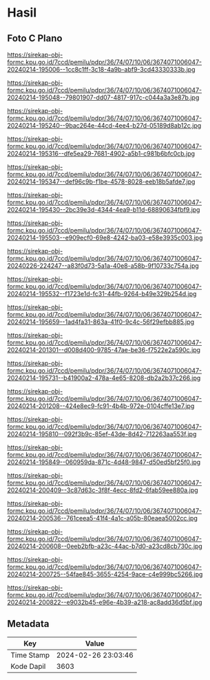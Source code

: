 # Hasil

## Foto C Plano

https://sirekap-obj-formc.kpu.go.id/7ccd/pemilu/pdpr/36/74/07/10/06/3674071006047-20240214-195006--1cc8c1ff-3c18-4a9b-abf9-3cd43330333b.jpg

https://sirekap-obj-formc.kpu.go.id/7ccd/pemilu/pdpr/36/74/07/10/06/3674071006047-20240214-195048--79801907-dd07-4817-917c-c044a3a3e87b.jpg

https://sirekap-obj-formc.kpu.go.id/7ccd/pemilu/pdpr/36/74/07/10/06/3674071006047-20240214-195240--9bac264e-44cd-4ee4-b27d-05189d8ab12c.jpg

https://sirekap-obj-formc.kpu.go.id/7ccd/pemilu/pdpr/36/74/07/10/06/3674071006047-20240214-195316--dfe5ea29-7681-4902-a5b1-c981b6bfc0cb.jpg

https://sirekap-obj-formc.kpu.go.id/7ccd/pemilu/pdpr/36/74/07/10/06/3674071006047-20240214-195347--def96c9b-f1be-4578-8028-eeb18b5afde7.jpg

https://sirekap-obj-formc.kpu.go.id/7ccd/pemilu/pdpr/36/74/07/10/06/3674071006047-20240214-195430--2bc39e3d-4344-4ea9-b11d-68890634fbf9.jpg

https://sirekap-obj-formc.kpu.go.id/7ccd/pemilu/pdpr/36/74/07/10/06/3674071006047-20240214-195503--e909ecf0-69e8-4242-ba03-e58e3935c003.jpg

https://sirekap-obj-formc.kpu.go.id/7ccd/pemilu/pdpr/36/74/07/10/06/3674071006047-20240226-224247--a83f0d73-5a1a-40e8-a58b-9f10733c754a.jpg

https://sirekap-obj-formc.kpu.go.id/7ccd/pemilu/pdpr/36/74/07/10/06/3674071006047-20240214-195532--f1723e1d-fc31-44fb-9264-b49e329b254d.jpg

https://sirekap-obj-formc.kpu.go.id/7ccd/pemilu/pdpr/36/74/07/10/06/3674071006047-20240214-195659--1ad4fa31-863a-41f0-9c4c-56f29efbb885.jpg

https://sirekap-obj-formc.kpu.go.id/7ccd/pemilu/pdpr/36/74/07/10/06/3674071006047-20240214-201301--d008d400-9785-47ae-be36-f7522e2a590c.jpg

https://sirekap-obj-formc.kpu.go.id/7ccd/pemilu/pdpr/36/74/07/10/06/3674071006047-20240214-195731--b41900a2-478a-4e65-8208-db2a2b37c266.jpg

https://sirekap-obj-formc.kpu.go.id/7ccd/pemilu/pdpr/36/74/07/10/06/3674071006047-20240214-201208--424e8ec9-fc91-4b4b-972e-0104cffe13e7.jpg

https://sirekap-obj-formc.kpu.go.id/7ccd/pemilu/pdpr/36/74/07/10/06/3674071006047-20240214-195810--092f3b9c-85ef-43de-8d42-712263aa553f.jpg

https://sirekap-obj-formc.kpu.go.id/7ccd/pemilu/pdpr/36/74/07/10/06/3674071006047-20240214-195849--060959da-871c-4d48-9847-d50ed5bf25f0.jpg

https://sirekap-obj-formc.kpu.go.id/7ccd/pemilu/pdpr/36/74/07/10/06/3674071006047-20240214-200409--3c87d63c-3f8f-4ecc-8fd2-6fab59ee880a.jpg

https://sirekap-obj-formc.kpu.go.id/7ccd/pemilu/pdpr/36/74/07/10/06/3674071006047-20240214-200536--761ceea5-41f4-4a1c-a05b-80eaea5002cc.jpg

https://sirekap-obj-formc.kpu.go.id/7ccd/pemilu/pdpr/36/74/07/10/06/3674071006047-20240214-200608--0eeb2bfb-a23c-44ac-b7d0-a23cd8cb730c.jpg

https://sirekap-obj-formc.kpu.go.id/7ccd/pemilu/pdpr/36/74/07/10/06/3674071006047-20240214-200725--54fae845-3655-4254-9ace-c4e999bc5266.jpg

https://sirekap-obj-formc.kpu.go.id/7ccd/pemilu/pdpr/36/74/07/10/06/3674071006047-20240214-200822--e9032b45-e96e-4b39-a218-ac8add36d5bf.jpg


## Metadata

| Key        | Value               |
| ---------- | ------------------- |
| Time Stamp | 2024-02-26 23:03:46 |
| Kode Dapil | 3603                |



